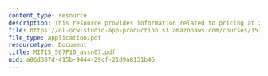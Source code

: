 ```yaml
---
content_type: resource
description: This resource provides information related to pricing at zero.
file: https://ol-ocw-studio-app-production.s3.amazonaws.com/courses/15-567-the-economics-of-information-strategy-structure-and-pricing-fall-2010/a86d387d415b944429cf21d9a8131b46_MIT15_567F10_assn07.pdf
file_type: application/pdf
resourcetype: Document
title: MIT15_567F10_assn07.pdf
uid: a86d387d-415b-9444-29cf-21d9a8131b46
---
```

